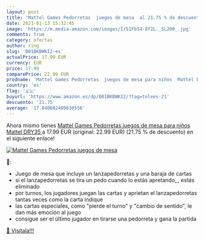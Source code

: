 ```yaml
---
layout: post
title: 'Mattel Games Pedorretas  juegos de mesa  al 21.75 % de descuento'
date: 2021-01-13 15:32:45
image: 'https://m.media-amazon.com/images/I/51FbS4-8f2L._SL200_.jpg'
comments: true
category: ofertas
author: ring
slug: 'B01BKBWKI2-es'
actualPrice: 17.99 EUR
currency: EUR
price: 17.99
comparePrice: 22.99 EUR
prodname: 'Mattel Games Pedorretas  juegos de mesa para niños  Mattel DRY35 '
country: 'es'
flag: '🇪🇸'
buyurl: 'https://www.amazon.es/dp/B01BKBWKI2/?tag=tolees-21'
descuento: '21.75'
average: '17.840602409638556'
---
```


Ahora mismo tienes [Mattel Games Pedorretas  juegos de mesa para niños  Mattel DRY35 ](https://www.amazon.es/dp/B01BKBWKI2/?tag=tolees-21) a 17.99 EUR (original: 22.99 EUR) (21.75 %  de descuento) en el siguiente enlace!

[![Mattel Games Pedorretas  juegos de mesa ](https://m.media-amazon.com/images/I/51FbS4-8f2L._SL200_.jpg)](https://www.amazon.es/dp/B01BKBWKI2/?tag=tolees-21)

🔎:

- Juego de mesa que incluye un lanzapedorretas y una baraja de cartas
- si el lanzapedorretas se tira un pedo cuando lo estás apretando,,, estás eliminado
- por turnos, los jugadores juegan las cartas y aprietan el lanzapedorretas tantas veces como la carta indique
- las cartas especiales, como "pierde el turno" y "cambio de sentido", le dan más emoción al juego
- consigue ser el último jugador en tirarse una pedorreta y gana la partida

[🛒 Visítala!!!](https://www.amazon.es/dp/B01BKBWKI2/?tag=tolees-21)
